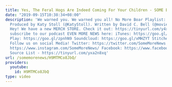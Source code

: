 ```yaml
---
title: Yes, The Feral Hogs Are Indeed Coming For Your Children - SOME BOAR NEWS
date: "2019-09-15T10:38:34+08:00"
description: 'We warned you. We warned you all! No More Boar Playlist: https://tinyurl.com/y5fehho9
  Produced by Katy Stoll (@KatyStoll). Written by David C. Bell (@moviehooligan).
  Hey! We have a new MERCH STORE. Check it out: https://tinyurl.com/y4xxl3zn You can
  subscribe to our podcast EVEN MORE NEWS here: iTunes: https://goo.gl/bveu8q Google
  Play: https://goo.gl/zpnhN9 Soundcloud: https://goo.gl/xMHZYT Stitcher: https://goo.gl/ZFdRhp
  Follow us on social Media! Twitter: https://twitter.com/SomeMoreNews Instagram:
  https://www.instagram.com/SomeMoreNews/ Facebook: https://www.facebook.com/SomeMoreNews/
  Source List - https://tinyurl.com/yxa2n8xq'
url: /somemorenews/H9MTMCo8JbQ/
providers:
  youtube:
    id: H9MTMCo8JbQ
type: video
---
```

